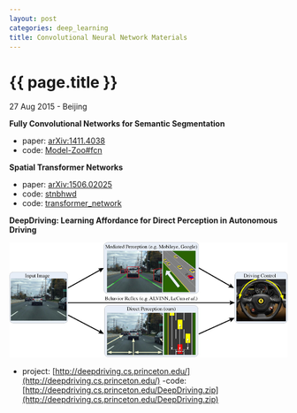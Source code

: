```yaml
---
layout: post
categories: deep_learning
title: Convolutional Neural Network Materials
---
```


{{ page.title }}
================

<p class="meta">27 Aug 2015 - Beijing</p>

**Fully Convolutional Networks for Semantic Segmentation**

- paper: [arXiv:1411.4038](http://arxiv.org/abs/1411.4038)
- code: [Model-Zoo#fcn](https://github.com/BVLC/caffe/wiki/Model-Zoo#fcn)

**Spatial Transformer Networks**

- paper: [arXiv:1506.02025](http://arxiv.org/abs/1506.02025)
- code: [stnbhwd](https://github.com/qassemoquab/stnbhwd)
- code: [transformer_network](https://github.com/skaae/transformer_network)

**DeepDriving: Learning Affordance for Direct Perception in Autonomous Driving**

<img src="/assets/cnn-materials/teaser_deepdriving.jpg"
 width="640" />

- project: [http://deepdriving.cs.princeton.edu/](http://deepdriving.cs.princeton.edu/)
-code: [http://deepdriving.cs.princeton.edu/DeepDriving.zip](http://deepdriving.cs.princeton.edu/DeepDriving.zip)
